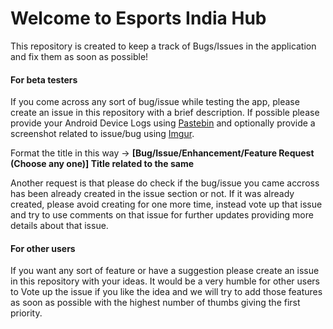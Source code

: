 # Welcome to Esports India Hub

This repository is created to keep a track of Bugs/Issues in the application and fix them as soon as possible!


#### For beta testers

If you come across any sort of bug/issue while testing the app, please create an issue in this repository with a brief description. If possible please provide your Android Device Logs using [Pastebin](https://www.pastebin.com/) and optionally provide a screenshot related to issue/bug using [Imgur](https://www.imgur.com/). 

Format the title in this way ->
**[Bug/Issue/Enhancement/Feature Request (Choose any one)] Title related to the same**

Another request is that please do check if the bug/issue you came accross has been already created in the issue section or not. If it was already created, please avoid creating for one more time, instead vote up that issue and try to use comments on that issue for further updates providing more details about that issue.


#### For other users

If you want any sort of feature or have a suggestion please create an issue in this repository with your ideas. It would be a very humble for other users to Vote up the issue if you like the idea and we will try to add those features as soon as possible with the highest number of thumbs giving the first priority.

